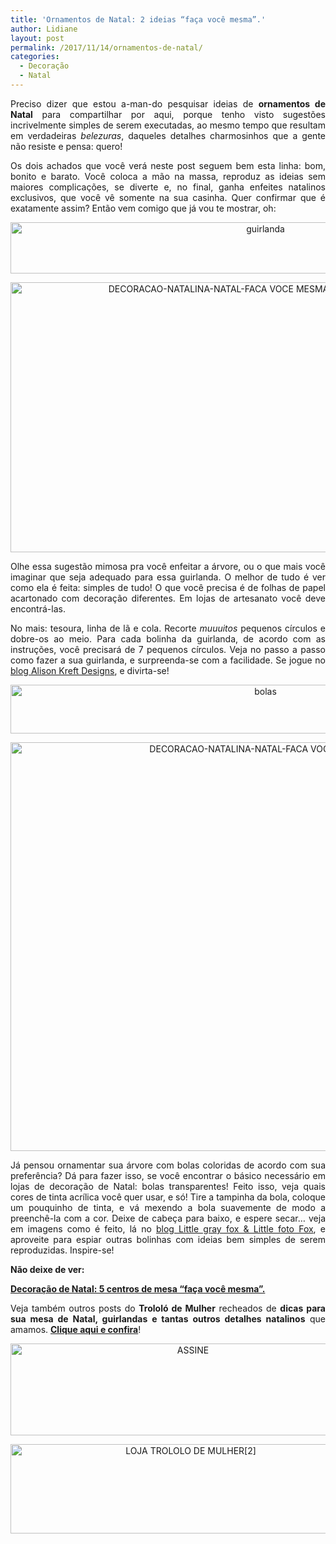 ```yaml
---
title: 'Ornamentos de Natal: 2 ideias “faça você mesma”.'
author: Lidiane
layout: post
permalink: /2017/11/14/ornamentos-de-natal/
categories:
  - Decoração
  - Natal
---
```

<p align="justify">
  Preciso dizer que estou a-man-do pesquisar ideias de <strong>ornamentos de Natal</strong> para compartilhar por aqui, porque tenho visto sugestões incrivelmente simples de serem executadas, ao mesmo tempo que resultam em verdadeiras <em>belezuras</em>, daqueles detalhes charmosinhos que a gente não resiste e pensa: quero!
</p>

<p align="justify">
  Os dois achados que você verá neste post seguem bem esta linha: bom, bonito e barato. Você coloca a mão na massa, reproduz as ideias sem maiores complicações, se diverte e, no final, ganha enfeites natalinos exclusivos, que você vê somente na sua casinha. Quer confirmar que é exatamente assim? Então vem comigo que já vou te mostrar, oh:
</p>

<p align="center">
  <a href="http://www.decoracaodacasa.com/blog/wp-content/uploads/2014/10/guirlanda.png"><img class="alignnone size-full wp-image-2206" src="http://www.decoracaodacasa.com/blog/wp-content/uploads/2014/10/guirlanda.png" alt="guirlanda" width="800" height="82" /></a>
</p>

<p align="center">
  <a href="http://www.decoracaodacasa.com/blog/wp-content/uploads/2014/10/DECORACAO-NATALINA-NATAL-FACA-VOCE-MESMA.jpg"><img class="alignnone size-full wp-image-2203" src="http://www.decoracaodacasa.com/blog/wp-content/uploads/2014/10/DECORACAO-NATALINA-NATAL-FACA-VOCE-MESMA.jpg" alt="DECORACAO-NATALINA-NATAL-FACA VOCE MESMA" width="650" height="432" /></a>
</p>

<p align="justify">
  Olhe essa sugestão mimosa pra você enfeitar a árvore, ou o que mais você imaginar que seja adequado para essa guirlanda. O melhor de tudo é ver como ela é feita: simples de tudo! O que você precisa é de folhas de papel acartonado com decoração diferentes. Em lojas de artesanato você deve encontrá-las.
</p>

<p align="justify">
  No mais: tesoura, linha de lã e cola. Recorte <em>muuuitos</em> pequenos círculos e dobre-os ao meio. Para cada bolinha da guirlanda, de acordo com as instruções, você precisará de 7 pequenos círculos. Veja no passo a passo como fazer a sua guirlanda, e surpreenda-se com a facilidade. Se jogue no <a href="http://hamblyscreenprints.typepad.com/screen_prints_blog/2010/05/may-guest-dt-plus-a-paper-garland-tutorial.html" target="_blank" rel="noopener noreferrer">blog Alison Kreft Designs</a>, e divirta-se!
</p>

<p align="center">
  <a href="http://www.decoracaodacasa.com/blog/wp-content/uploads/2014/10/bolas.png"><img class="alignnone size-full wp-image-2202" src="http://www.decoracaodacasa.com/blog/wp-content/uploads/2014/10/bolas.png" alt="bolas" width="800" height="78" /></a>
</p>

<p align="center">
  <a href="http://www.decoracaodacasa.com/blog/wp-content/uploads/2014/10/DECORACAO-NATALINA-NATAL-FACA-VOCE-MESMA2.jpg"><img class="alignnone size-full wp-image-2204" src="http://www.decoracaodacasa.com/blog/wp-content/uploads/2014/10/DECORACAO-NATALINA-NATAL-FACA-VOCE-MESMA2.jpg" alt="DECORACAO-NATALINA-NATAL-FACA VOCE MESMA[2]" width="800" height="654" /></a>
</p>

<p align="justify">
  Já pensou ornamentar sua árvore com bolas coloridas de acordo com sua preferência? Dá para fazer isso, se você encontrar o básico necessário em lojas de decoração de Natal: bolas transparentes! Feito isso, veja quais cores de tinta acrílica você quer usar, e só! Tire a tampinha da bola, coloque um pouquinho de tinta, e vá mexendo a bola suavemente de modo a preenchê-la com a cor. Deixe de cabeça para baixo, e espere secar… veja em imagens como é feito, lá no <a href="http://littlegrayfox.blogspot.ru/2011/12/holiday-diy-simple-filled-and-painted.html" target="_blank" rel="noopener noreferrer">blog Little gray fox & Little foto Fox</a>, e aproveite para espiar outras bolinhas com ideias bem simples de serem reproduzidas. Inspire-se!
</p>

<p align="justify">
  <strong>Não deixe de ver:</strong>
</p>

<p align="justify">
  <a href="http://www.trololodemulher.com.br/2014/10/20/decoracao-de-natal-2/" target="_blank" rel="noopener noreferrer"><strong>Decoração de Natal: 5 centros de mesa “faça você mesma”.</strong></a>
</p>

<p align="justify">
  Veja também outros posts do <strong>Trololó de Mulher</strong> recheados de <strong>dicas para sua mesa de Natal, guirlandas e tantas outros detalhes natalinos</strong> que amamos. <a href="http://www.trololodemulher.com.br/category/natal/" target="_blank" rel="noopener noreferrer"><strong>Clique aqui e confira</strong></a>!
</p>

<p align="center">
  <a href="http://feedburner.google.com/fb/a/mailverify?uri=blogbichafemea&loc=pt_BR" target="_blank" rel="noopener noreferrer"><img class="alignnone size-full wp-image-14011" src="https://www.trololodemulher.com.br/2017/08/ASSINE.jpg" alt="ASSINE" width="568" height="147" /></a>
</p>

<p align="center">
  <a href="http://loja.trololodemulher.com.br/" target="_blank" rel="noopener noreferrer"><img class="alignnone wp-image-14333 size-full" src="https://www.trololodemulher.com.br/2017/10/LOJA-TROLOLO-DE-MULHER2.png" alt="LOJA TROLOLO DE MULHER[2]" width="561" height="143" /></a>
</p>